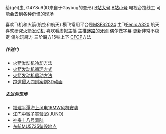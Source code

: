 给(gěi)虫, G4Y8u9(ID来自于Gaybug的变形)
[B站大号](https://space.bilibili.com/744058)
[B站小号](https://space.bilibili.com/108510435)
电视台拉线工 可能会去到各种奇怪的现场

喜欢飞机和火箭(航空和航天)
模飞常用平台是[MSFS2024](https://www.flightsimulator.com/microsoft-flight-simulator-2024/) 主飞[Fenix A320](https://fenixsim.com/a320/)
航天喜欢研究[火箭发动机](https://space.bilibili.com/744058/channel/collectiondetail?sid=4695442)
喜欢看虚拟主播 主推[迷路的牙刷](https://space.bilibili.com/113791)
偶尔做字幕 更新非常不稳定
偶尔玩魔方 三阶魔方15秒上下 [CFOP](https://en.wikipedia.org/wiki/CFOP_method)方法


##### 传送门

- [火箭发动机冷却方法](https://www.bilibili.com/video/av723951018/)
- [火箭发动机循环方式](https://www.bilibili.com/video/av300259217/)
- [火箭发动机启动方法](https://www.bilibili.com/video/av311358139/)
- [跑道侵入四则案例3D动画](https://www.bilibili.com/video/av228611141/)


##### 去过的现场

- [福建平潭海上风电16MW风机安装](https://www.bilibili.com/opus/812707691871862825)
- [江门中微子实验室(JUNO)](https://www.bilibili.com/video/av113496389845933/)
- [神舟十八号着陆](https://www.bilibili.com/opus/995740128431308804)
- [东航MU5735坠毁地点](https://www.bilibili.com/opus/775417162538942483)
